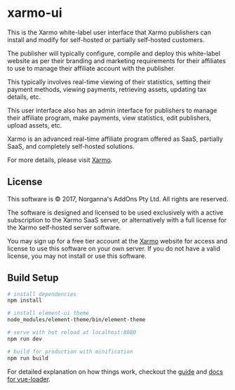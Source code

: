 # xarmo-ui

This is the Xarmo white-label user interface that Xarmo publishers can install and modify for self-hosted or partially self-hosted customers.

The publisher will typically configure, compile and deploy this white-label website as per their branding and marketing requirements for their affiliates to use to manage their affiliate account with the publisher.

This typically involves real-time viewing of their statistics, setting their payment methods, viewing payments, retrieving assets, updating tax details, etc.
  
This user interface also has an admin interface for publishers to manage their affiliate program, make payments, view statistics, edit publishers, upload assets, etc.

Xarmo is an advanced real-time affiliate program offered as SaaS, partially SaaS, and completely self-hosted solutions.

For more details, please visit [Xarmo](http://xarmo.com).

## License

This software is © 2017, Norganna's AddOns Pty Ltd. All rights are reserved.

The software is designed and licensed to be used exclusively with a active subscription to the Xarmo SaaS server, or alternatively with a full license for the Xarmo self-hosted server software.

You may sign up for a free tier account at the [Xarmo](http://xarmo.com) website for access and license to use this software on your own server. If you do not have a valid license, you may not install or use this software.

## Build Setup

``` bash
# install dependencies
npm install

# install element-ui theme
node_modules/element-theme/bin/element-theme

# serve with hot reload at localhost:8080
npm run dev

# build for production with minification
npm run build
```

For detailed explanation on how things work, checkout the [guide](http://vuejs-templates.github.io/webpack/) and [docs for vue-loader](http://vuejs.github.io/vue-loader).
